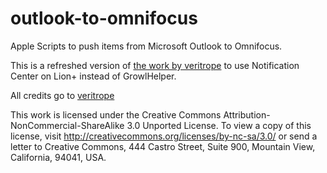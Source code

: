 outlook-to-omnifocus
====================

Apple Scripts to push items from Microsoft Outlook to Omnifocus.

This is a refreshed version of [the work by veritrope](http://veritrope.com/code/outlook-2011-to-omnifocus/) to use Notification Center on Lion+ instead of GrowlHelper.

All credits go to [veritrope](http://veritrope.com/code/outlook-2011-to-omnifocus/)


This work is licensed under the Creative Commons Attribution-NonCommercial-ShareAlike 3.0 Unported License.
To view a copy of this license, visit http://creativecommons.org/licenses/by-nc-sa/3.0/ or send a letter to Creative Commons, 444 Castro Street, Suite 900, Mountain View, California, 94041, USA.

